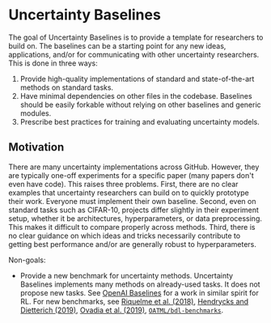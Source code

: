 # Uncertainty Baselines

The goal of Uncertainty Baselines is to provide a template for researchers to build on. The baselines can be a starting point for any new ideas, applications, and/or for communicating with other uncertainty researchers. This is done in three ways:

1. Provide high-quality implementations of standard and state-of-the-art methods on standard tasks.
2. Have minimal dependencies on other files in the codebase. Baselines should be easily forkable without relying on other baselines and generic modules.
3. Prescribe best practices for training and evaluating uncertainty models.

## Motivation

There are many uncertainty implementations across GitHub. However, they are typically one-off experiments for a specific paper (many papers don't even have code). This raises three problems. First, there are no clear examples that uncertainty researchers can build on to quickly prototype their work. Everyone must implement their own baseline. Second, even on standard tasks such as CIFAR-10, projects differ slightly in their experiment setup, whether it be architectures, hyperparameters, or data preprocessing. This makes it difficult to compare properly across methods. Third, there is no clear guidance on which ideas and tricks necessarily contribute to getting best performance and/or are generally robust to hyperparameters.

Non-goals:

* Provide a new benchmark for uncertainty methods. Uncertainty Baselines implements many methods on already-used tasks. It does not propose new tasks. See [OpenAI Baselines](https://github.com/openai/baselines) for a work in similar spirit for RL. For new benchmarks, see [Riquelme et al. (2018)](https://github.com/tensorflow/models/tree/master/research/deep_contextual_bandits), [Hendrycks and Dietterich (2019)](https://arxiv.org/abs/1903.12261), [Ovadia et al. (2019)](https://github.com/google-research/google-research/tree/master/uq_benchmark_2019), [`OATML/bdl-benchmarks`](https://github.com/OATML/bdl-benchmarks).
